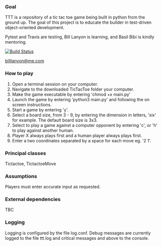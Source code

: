 ### Goal
TTT is a repository of a tic tac toe game being built in python from the ground up.
The goal of this project is to educate the builder in test-driven object-oriented development.

Pytest and Travis are testing, Bill Lanyon is learning, and Basil Bibi is kindly mentoring.

[![Build Status](https://travis-ci.org/billlanyon/TTT.svg?branch=develop)](https://travis-ci.org/billlanyon/TTT)

billlanyon@me.com

### How to play
1. Open a terminal session on your computer.
2. Navigate to the downloaded TicTacToe folder your computer.
3. Make the game executable by entering 'chmod +x main.py'
4. Launch the game by entering 'python3 main.py' and following the on screen instructions.
5. Start a game by entering 'y'.
6. Select a board size, from 3 - 9, by entering the dimension in letters, 'six' for example. The default board size is 3x3.
7. Select to play a game against a computer opponent by entering 'c', or 'h' to play against another human.
8. Player X always plays first and a human player always plays first.
9. Enter a two coordinates separated by a space for each move eg. '2 1'.

### Principal classes
Tictactoe, TictactoeMove

### Assumptions
Players must enter accurate input as requested.

### External dependencies
TBC

### Logging
Logging is configured by the file log.conf. Debug messages are currently logged to the file ttt.log and critical messages and above to the console.
